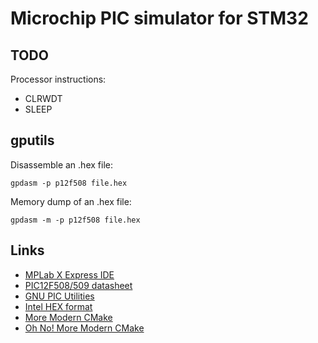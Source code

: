 # Microchip PIC simulator for STM32

## TODO

Processor instructions:

- CLRWDT
- SLEEP


## gputils

Disassemble an .hex file:

    gpdasm -p p12f508 file.hex

Memory dump of an .hex file:

    gpdasm -m -p p12f508 file.hex


## Links

- [MPLab X Express IDE](https://mplabxpress.microchip.com/mplabcloud/ide)
- [PIC12F508/509 datasheet](https://ww1.microchip.com/downloads/en/DeviceDoc/41236E.pdf)
- [GNU PIC Utilities](https://gputils.sourceforge.io/)
- [Intel HEX format](https://en.wikipedia.org/wiki/Intel_HEX)
- [More Modern CMake](https://youtu.be/y7ndUhdQuU8)
- [Oh No! More Modern CMake](https://youtu.be/y9kSr5enrSk)

